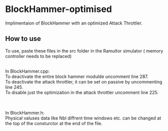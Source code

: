 # BlockHammer-optimised
Implimentaion of BlockHammer with an optimized Attack Throttler.

<H2>How to use</H2>

To use, paste these files in the src folder in the Ramultor simulator ( memory controller needs to be replaced)

<br> In BlockHammer.cpp:
<br> To deactivate the entire block hammer modulde uncomment line 287.
<br> To deactivate the attack throttler, it can be set on passive by uncommenting line 245.
<br> To disable just the optimization in the attack throttler uncomment line 225.

<br>
<br> In BlockHammer.h:
<br> Physical valuses data like Nbl diffrent time windows etc. can be changed at the top of the consturctor at the end of the file.
